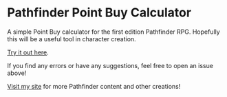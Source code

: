 # Pathfinder Point Buy Calculator
A simple Point Buy calculator for the first edition Pathfinder RPG. Hopefully this will be a useful tool in character creation.

[Try it out here](https://pointbuy.baph.xyz/).

If you find any errors or have any suggestions, feel free to open an issue above!

[Visit my site](https://baph.xyz) for more Pathfinder content and other creations!
